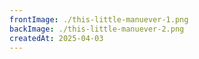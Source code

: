 ```yaml
---
frontImage: ./this-little-manuever-1.png
backImage: ./this-little-manuever-2.png
createdAt: 2025-04-03
---
```

